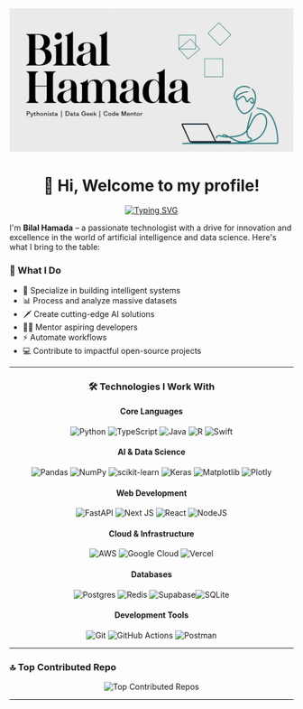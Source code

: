 <picture>
  <source srcset="dark_banner.jpeg" media="(prefers-color-scheme: dark)">
  <source srcset="light_banner.jpeg" media="(prefers-color-scheme: light)">
  <img src="light_banner.jpeg" alt="Bilal Hamada's Banner">
</picture>

<div align="center">
  
# 👋 Hi, Welcome to my profile!

[![Typing SVG](https://readme-typing-svg.herokuapp.com?font=Fira+Code&pause=400&color=2C9AF7&center=true&vCenter=true&random=false&width=300&lines=Data+Enthusiast;Code+Mentor;AI+Engineer;Open+Source+Contributor;Pythonista)](https://git.io/typing-svg)

</div>

I'm **Bilal Hamada** – a passionate technologist with a drive for innovation and excellence in the world of artificial intelligence and data science. Here's what I bring to the table:

### 🚀 What I Do

- 🤖 Specialize in building intelligent systems
- 📊 Process and analyze massive datasets
- 🗡️ Create cutting-edge AI solutions
- 👨‍🏫 Mentor aspiring developers
- ⚡ Automate workflows
- 💻 Contribute to impactful open-source projects

---

<div align="center">

### 🛠️ Technologies I Work With

#### Core Languages
![Python](https://img.shields.io/badge/python-3670A0?style=for-the-badge&logo=python&logoColor=ffdd54)
![TypeScript](https://img.shields.io/badge/typescript-%23007ACC.svg?style=for-the-badge&logo=typescript&logoColor=white)
![Java](https://img.shields.io/badge/java-%23ED8B00.svg?style=for-the-badge&logo=java&logoColor=white)
![R](https://img.shields.io/badge/r-%2321756C.svg?style=for-the-badge&logo=r&logoColor=white)
![Swift](https://img.shields.io/badge/swift-F54A2A?style=for-the-badge&logo=swift&logoColor=white)

#### AI & Data Science
![Pandas](https://img.shields.io/badge/pandas-%23150458.svg?style=for-the-badge&logo=pandas&logoColor=white)
![NumPy](https://img.shields.io/badge/numpy-%23013243.svg?style=for-the-badge&logo=numpy&logoColor=white)
![scikit-learn](https://img.shields.io/badge/scikit--learn-%23F7931E.svg?style=for-the-badge&logo=scikit-learn&logoColor=white)
![Keras](https://img.shields.io/badge/Keras-%23D00000.svg?style=for-the-badge&logo=Keras&logoColor=white)
![Matplotlib](https://img.shields.io/badge/Matplotlib-%23326A00.svg?style=for-the-badge&logo=Matplotlib&logoColor=white)
![Plotly](https://img.shields.io/badge/Plotly-%23FF6633.svg?style=for-the-badge&logo=plotly&logoColor=white)


#### Web Development
![FastAPI](https://img.shields.io/badge/FastAPI-005571?style=for-the-badge&logo=fastapi)
![Next JS](https://img.shields.io/badge/Next-black?style=for-the-badge&logo=next.js&logoColor=white)
![React](https://img.shields.io/badge/react-%2320232a.svg?style=for-the-badge&logo=react&logoColor=%2361DAFB)
![NodeJS](https://img.shields.io/badge/node.js-6DA55F?style=for-the-badge&logo=node.js&logoColor=white)

#### Cloud & Infrastructure
![AWS](https://img.shields.io/badge/AWS-%23FF9900.svg?style=for-the-badge&logo=amazon-aws&logoColor=white)
![Google Cloud](https://img.shields.io/badge/GoogleCloud-%234285F4.svg?style=for-the-badge&logo=google-cloud&logoColor=white)
![Vercel](https://img.shields.io/badge/vercel-%23000000.svg?style=for-the-badge&logo=vercel&logoColor=white)

#### Databases
![Postgres](https://img.shields.io/badge/postgres-%23316192.svg?style=for-the-badge&logo=postgresql&logoColor=white)
![Redis](https://img.shields.io/badge/redis-%23DD0031.svg?style=for-the-badge&logo=redis&logoColor=white)
![Supabase](https://img.shields.io/badge/Supabase-3ECF8E?style=for-the-badge&logo=supabase&logoColor=white)![SQLite](https://img.shields.io/badge/sqlite-%2307405e.svg?style=for-the-badge&logo=sqlite&logoColor=white)


#### Development Tools
![Git](https://img.shields.io/badge/git-%23F05033.svg?style=for-the-badge&logo=git&logoColor=white)
![GitHub Actions](https://img.shields.io/badge/github%20actions-%232671E5.svg?style=for-the-badge&logo=githubactions&logoColor=white)
![Postman](https://img.shields.io/badge/Postman-FF6C37?style=for-the-badge&logo=postman&logoColor=white)

</div>

---
### 🔝 Top Contributed Repo
<div align="center">
  <picture>
    <source srcset="https://github-contributor-stats.vercel.app/api?username=bilalkamal&limit=5&theme=dark&combine_all_yearly_contributions=true" media="(prefers-color-scheme: dark)">
    <img src="https://github-contributor-stats.vercel.app/api?username=bilalkamal&limit=5&theme=light&combine_all_yearly_contributions=true" alt="Top Contributed Repos">
  </picture>
</div>


---

